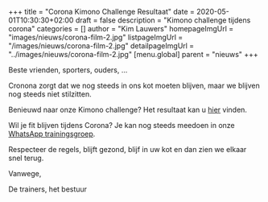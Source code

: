 +++
title = "Corona Kimono Challenge Resultaat"
date = 2020-05-01T10:30:30+02:00
draft = false
description = "Kimono challenge tijdens corona"
categories = []
author = "Kim Lauwers"
homepageImgUrl = "images/nieuws/corona-film-2.jpg"
listpageImgUrl = "/images/nieuws/corona-film-2.jpg"
detailpageImgUrl = "../images/nieuws/corona-film-2.jpg"
[menu.global]
    parent = "nieuws"
+++

Beste vrienden, sporters, ouders, ...
 
Cronona zorgt dat we nog steeds in ons kot moeten blijven, maar we blijven nog steeds niet stilzitten.

Benieuwd naar onze Kimono challenge? Het resultaat kan u [hier](https://youtu.be/rvOV5dI5eo4) vinden.

Wil je fit blijven tijdens Corona? Je kan nog steeds meedoen in onze [WhatsApp trainingsgroep](https://www.jujitsukeerbergen.be/nieuws/2020/04/16/corona-april---geen-training/).


Respecteer de regels, blijft gezond, blijf in uw kot en dan zien we elkaar snel terug.


Vanwege,

De trainers, het bestuur
